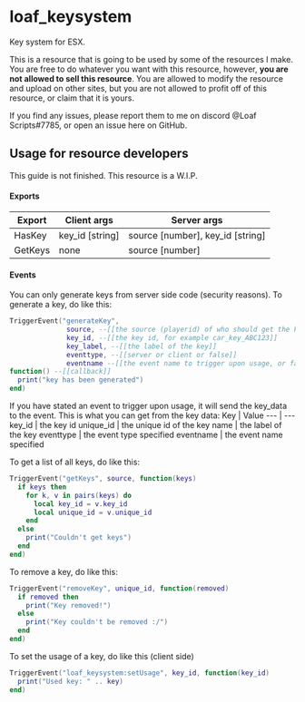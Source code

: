 # loaf_keysystem
Key system for ESX. 

This is a resource that is going to be used by some of the resources I make.
You are free to do whatever you want with this resource, however, **you are not allowed to sell this resource**. You are allowed to modify the resource and upload on other sites, but you are not allowed to profit off of this resource, or claim that it is yours.

If you find any issues, please report them to me on discord @Loaf Scripts#7785, or open an issue here on GitHub.

## Usage for resource developers
This guide is not finished. This resource is a W.I.P.

#### Exports
Export | Client args | Server args
  ---  |        ---       |       ---
HasKey | key_id [string]  | source [number], key_id [string]
GetKeys| none             | source [number]

#### Events
You can only generate keys from server side code (security reasons). To generate a key, do like this:
```lua
TriggerEvent("generateKey", 
              source, --[[the source (playerid) of who should get the key]]
              key_id, --[[the key id, for example car_key_ABC123]]
              key_label, --[[the label of the key]]
              eventtype, --[[server or client or false]]
              eventname --[[the event name to trigger upon usage, or false]]
function() --[[callback]]
  print("key has been generated")
end)
```
If you have stated an event to trigger upon usage, it will send the key_data to the event. This is what you can get from the key data:
Key | Value
--- | ---
key_id | the key id
unique_id | the unique id of the key
name | the label of the key
eventtype | the event type specified
eventname | the event name specified

To get a list of all keys, do like this:
```lua
TriggerEvent("getKeys", source, function(keys)
  if keys then
    for k, v in pairs(keys) do
      local key_id = v.key_id
      local unique_id = v.unique_id
    end
  else
    print("Couldn't get keys")
  end
end)
```

To remove a key, do like this:
```lua
TriggerEvent("removeKey", unique_id, function(removed)
  if removed then
    print("Key removed!")
  else
    print("Key couldn't be removed :/")
  end
end)
```

To set the usage of a key, do like this (client side)
```lua
TriggerEvent("loaf_keysystem:setUsage", key_id, function(key_id)
  print("Used key: " .. key)
end)
```